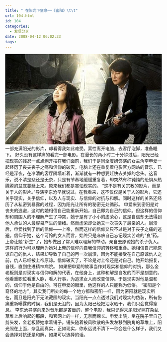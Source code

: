 ```yaml
---
title: " 在阳光下窒息——《密阳》\t\t"
url: 104.html
id: 104
categories:
  - 发现分享
date: 2008-04-12 06:02:33
tags:
---
```


![密阳](../../images//2008/04/miyang.jpg) 一部充满阳光的影片，却看得我如此难受。索性离开电脑，去客厅泡脚，准备睡下。 好久没有这样痛的看完一部电影。在漫长的两小时二十分钟过后，阳光已经把现实的残忍一点点剥开摆在我们面前，我们于是同全度妍饰演的女主角李申爱一起经历了丧夫丧子之痛和信仰的破灭。电脑上还在重复着电影官方网站的音乐，已经是深夜，在冷清的客厅隔墙听着，渐渐就有一种想要赶快去关掉的念头。这音乐，说不清是悲还是无奈，只是有节奏地缓缓重复着，却突然有种钝钝的恐惧从热腾腾的盆底蔓延上来。原来我们都是害怕现实的。 “这不是有关宗教的影片，而是关于人的影片。”导演李东沧早就说过。在我看来，这不仅仅是关于人的影片，它还关乎现实，关乎信仰，以及人与现实、与信仰的对抗与和解。同时这样的关系还经历了从私密到暴露的过程，因为阳光让所有的秘密无处循形。 申爱来到密阳是对丧夫的逃避，这时的她相信自己能重新开始，自己即为自己的信仰。但这样的信仰却和周围人的不理解产生了冲突，她于是有了小小的虚荣心，这是自信却无法得到他人承认的人最容易产生的情绪。然而虚荣却让她又一次丧失了最亲的人。崩溃后，申爱找到了新的信仰——上帝，然而这样的信仰又只不过是对于丧子之痛的逃避。信仰于她，这个可怜的女人而言，始终只是麻痹自己忘记现实苦难的“良”药。上帝让她“新生”了，她却做出了常人难以理解的举动，亲自去原谅她的杀子仇人。这样的行为可以理解为她对上帝的信仰向自我信仰的转移和重叠。她相信自己能原谅自己的仇人，结果却导致了自己的再一次崩溃，因为不能接受在自己原谅仇人之前，仇人已经被上帝原谅。信仰破灭了，不论是对上帝还是对自己。她开始报复，自残，直到住进精神病院。 如果把申爱的故事当作对现实和信仰的对抗，那么金老板则是对现实与信仰和解的代表，在他身上，这种和解是自发的而不是刻意的。他看重职位看重人脉，看人行事，为追求女人而改变信仰。于是现实对他是温和的，信仰于他是自由的。可在申爱的眼里，他这样的人只能称为低俗。 “密阳是个奇怪的地方”，其实我们所处的每一个地方都和密阳一样，因为密阳就是现实所在，而且是阳光下无法藏匿的现实。当阳光一点点透过我们对现实的伪装，所有伤痛重新曝露的时候，我们是无泪的，因为太阳已经把泪水晒干，我们只会觉得窒息。 李东沧导演向来对音乐都是吝啬的，整个电影，我只记得末尾阳光照在杂乱草堆上后响起的那段，和官网上的一样，无奈而绵长。申爱出院，坐在院子里自己剪头发，金老板替她拿着镜子。镜头随着被风吹散的头发左移到院角的草堆上，阳光照在上面，杂乱而真实，正如现实，你永远说不清下一秒会是什么样子，我们又会选择对抗还是和解，如果可以选择的话。